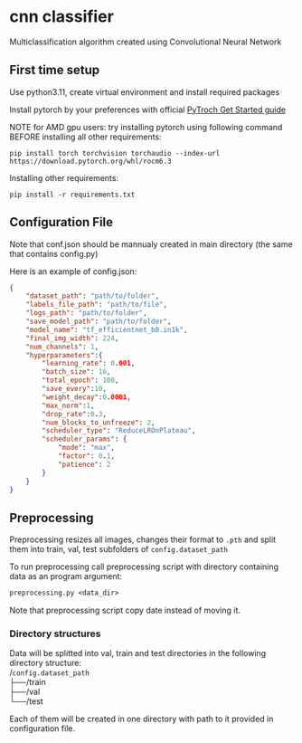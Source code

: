 # cnn classifier

Multiclassification algorithm created using Convolutional Neural Network

## First time setup

Use python3.11, create virtual environment and install required packages

Install pytorch by your preferences with official [PyTroch Get Started guide](https://pytorch.org/get-started/locally/)

NOTE for AMD gpu users: try installing pytorch using following command BEFORE installing all other requirements:
```shell
pip install torch torchvision torchaudio --index-url https://download.pytorch.org/whl/rocm6.3
```

Installing other requirements:
```shell
pip install -r requirements.txt
```

## Configuration File
Note that conf.json should be mannualy created in main directory (the same that contains config.py)

Here is an example of config.json:
```json
{
    "dataset_path": "path/to/folder",
    "labels_file_path": "path/to/file",
    "logs_path": "path/to/folder",
    "save_model_path": "path/to/folder",
    "model_name": "tf_efficientnet_b0.in1k",
    "final_img_width": 224,
    "num_channels": 1,
    "hyperparameters":{
        "learning_rate": 0.001,
        "batch_size": 16,
        "total_epoch": 100,
        "save_every":10,
        "weight_decay":0.0001,
        "max_norm":1,
        "drop_rate":0.3,
        "num_blocks_to_unfreeze": 2,
        "scheduler_type": "ReduceLROnPlateau",
        "scheduler_params": {
            "mode": "max",
            "factor": 0.1,
            "patience": 2
        }
    }
}
```

## Preprocessing
Preprocessing resizes all images, changes their format to `.pth` and split them into train, val, test subfolders of `config.dataset_path` 

To run preprocessing call preprocessing script with  directory containing data as an program argument:
```cmd
preprocessing.py <data_dir>
```
Note that preprocessing script copy date instead of moving it.

### Directory structures
Data will be splitted into val, train and test directories in the following directory structure:
<br/>/`config.dataset_path`
<br/>├──/train
<br/>├──/val
<br/>└──/test

Each of them will be created in one directory with path to it provided in configuration file.
